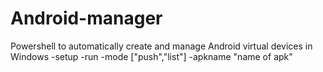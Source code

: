# Android-manager
Powershell to automatically create and manage Android virtual devices in Windows
-setup <apilvl> -run <apilvl> -mode ["push","list"] -apkname "name of apk"
